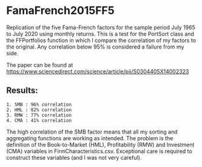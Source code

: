 # FamaFrench2015FF5
Replication of the five Fama-French factors for the sample period July 1965 to July 2020 using
monthly returns. This is a test for the PortSort class and the FFPortfolios function in which
I compare the correlation of my factors to the original. Any correlation below 95% is considered 
a failure from my side.

The paper can be found at 
https://www.sciencedirect.com/science/article/pii/S0304405X14002323


Results:
--------
    1. SMB : 96% correlation
    2. HML : 82% correlation
    3. RMW : 77% correlation
    4. CMA : 41% correlation
    
The high correlation of the SMB factor means that all my sorting and aggregating functions
are working as intended. The problem is the definition of the Book-to-Market (HML),
Profitability (RMW) and Investment (CMA) variables in FirmCharacteristics.csv. Exceptional 
care is required to construct these variables (and I was not very careful).
